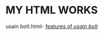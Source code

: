 # MY HTML WORKS

usain bolt.html- [features of *usain bolt*](https://muhdshamilct.github.io/my-activity/usain%20bolt.html)
